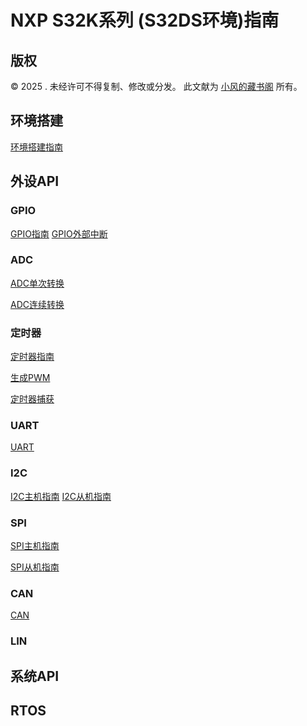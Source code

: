 # NXP S32K系列 (S32DS环境)指南

## 版权

© 2025 . 未经许可不得复制、修改或分发。 此文献为 [小风的藏书阁](https://t.me/xfp2333) 所有。

## 环境搭建

[环境搭建指南](./environment/env.md)

## 外设API

### GPIO

[GPIO指南](./Peripheral/gpio/gpio.md)
[GPIO外部中断](./Peripheral/gpio/ex_Interrupt.md)

### ADC

[ADC单次转换]()

[ADC连续转换]()

### 定时器

[定时器指南]()

[生成PWM]()

[定时器捕获]()

### UART

[UART]()

### I2C

[I2C主机指南]()
[I2C从机指南]()

### SPI

[SPI主机指南]()

[SPI从机指南]()

### CAN

[CAN]()


### LIN


## 系统API


## RTOS



